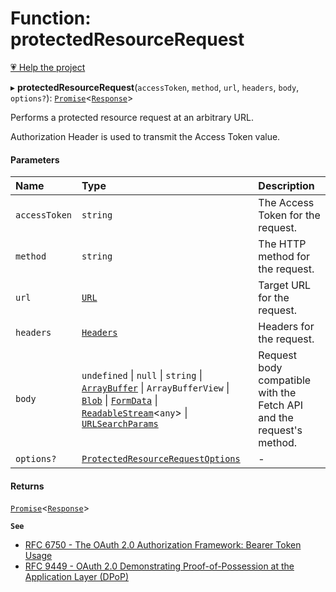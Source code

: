 # Function: protectedResourceRequest

[💗 Help the project](https://github.com/sponsors/panva)

▸ **protectedResourceRequest**(`accessToken`, `method`, `url`, `headers`, `body`, `options?`): [`Promise`]( https://developer.mozilla.org/docs/Web/JavaScript/Reference/Global_Objects/Promise )\<[`Response`]( https://developer.mozilla.org/docs/Web/API/Response )\>

Performs a protected resource request at an arbitrary URL.

Authorization Header is used to transmit the Access Token value.

#### Parameters

| Name | Type | Description |
| :------ | :------ | :------ |
| `accessToken` | `string` | The Access Token for the request. |
| `method` | `string` | The HTTP method for the request. |
| `url` | [`URL`]( https://developer.mozilla.org/docs/Web/API/URL ) | Target URL for the request. |
| `headers` | [`Headers`]( https://developer.mozilla.org/docs/Web/API/Headers ) | Headers for the request. |
| `body` | `undefined` \| ``null`` \| `string` \| [`ArrayBuffer`]( https://developer.mozilla.org/docs/Web/JavaScript/Reference/Global_Objects/ArrayBuffer ) \| `ArrayBufferView` \| [`Blob`]( https://developer.mozilla.org/docs/Web/API/Blob ) \| [`FormData`]( https://developer.mozilla.org/docs/Web/API/FormData ) \| [`ReadableStream`]( https://developer.mozilla.org/docs/Web/API/ReadableStream )\<`any`\> \| [`URLSearchParams`]( https://developer.mozilla.org/docs/Web/API/URLSearchParams ) | Request body compatible with the Fetch API and the request's method. |
| `options?` | [`ProtectedResourceRequestOptions`](../interfaces/ProtectedResourceRequestOptions.md) | - |

#### Returns

[`Promise`]( https://developer.mozilla.org/docs/Web/JavaScript/Reference/Global_Objects/Promise )\<[`Response`]( https://developer.mozilla.org/docs/Web/API/Response )\>

**`See`**

 - [RFC 6750 - The OAuth 2.0 Authorization Framework: Bearer Token Usage](https://www.rfc-editor.org/rfc/rfc6750.html#section-2.1)
 - [RFC 9449 - OAuth 2.0 Demonstrating Proof-of-Possession at the Application Layer (DPoP)](https://www.rfc-editor.org/rfc/rfc9449.html#name-protected-resource-access)
